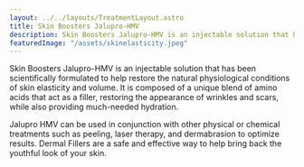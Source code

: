 ```yaml
---
layout: ../../layouts/TreatmentLayout.astro
title: Skin Boosters Jalupro-HMV
description: Skin Boosters Jalupro-HMV is an injectable solution that has been scientifically formulated to help restore the natural physiological conditions of skin elasticity and volume.
featuredImage: "/assets/skinelasticity.jpeg"
---
```


Skin Boosters Jalupro-HMV is an injectable solution that has been scientifically formulated to help restore the natural physiological conditions of skin elasticity and volume. It is composed of a unique blend of amino acids that act as a filler, restoring the appearance of wrinkles and scars, while also providing much-needed hydration.

Jalupro HMV can be used in conjunction with other physical or chemical treatments such as peeling, laser therapy, and dermabrasion to optimize results. Dermal Fillers are a safe and effective way to help bring back the youthful look of your skin.
